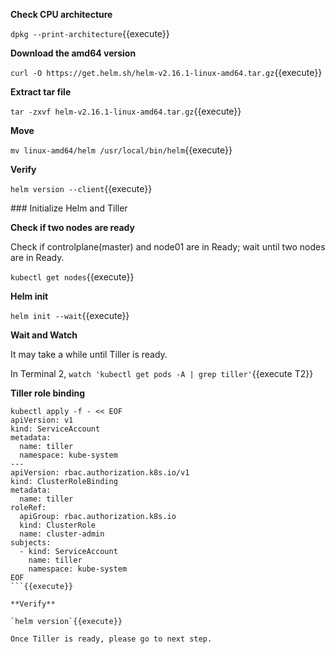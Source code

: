 **Check CPU architecture**

`dpkg --print-architecture`{{execute}}

**Download the amd64 version**

`curl -O https://get.helm.sh/helm-v2.16.1-linux-amd64.tar.gz`{{execute}}

**Extract tar file**

`tar -zxvf helm-v2.16.1-linux-amd64.tar.gz`{{execute}}

**Move**

`mv linux-amd64/helm /usr/local/bin/helm`{{execute}}

**Verify**

`helm version --client`{{execute}}

### Initialize Helm and Tiller

**Check if two nodes are ready**

Check if controlplane(master) and node01 are in Ready; wait until two nodes are in Ready.

`kubectl get nodes`{{execute}}

**Helm init**

`helm init --wait`{{execute}}

**Wait and Watch**

It may take a while until Tiller is ready.

In Terminal 2, `watch 'kubectl get pods -A | grep tiller'`{{execute T2}}

**Tiller role binding**

```
kubectl apply -f - << EOF
apiVersion: v1
kind: ServiceAccount
metadata:
  name: tiller
  namespace: kube-system
---
apiVersion: rbac.authorization.k8s.io/v1
kind: ClusterRoleBinding
metadata:
  name: tiller
roleRef:
  apiGroup: rbac.authorization.k8s.io
  kind: ClusterRole
  name: cluster-admin
subjects:
  - kind: ServiceAccount
    name: tiller
    namespace: kube-system
EOF
```{{execute}}

**Verify**

`helm version`{{execute}}

Once Tiller is ready, please go to next step.
